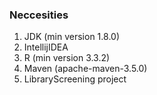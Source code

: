 ### Neccesities

1. JDK \(min version 1.8.0\)
2. IntellijIDEA
3. R \(min version 3.3.2\)
4. Maven \(apache-maven-3.5.0\)
5. LibraryScreening project



